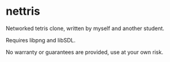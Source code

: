 # nettris
Networked tetris clone, written by myself and another student.

Requires libpng and libSDL. 

No warranty or guarantees are provided, use at your own risk.


